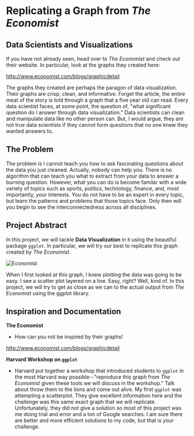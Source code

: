 # Replicating a Graph from _The Economist_

## Data Scientists and Visualizations

If you have not already seen, head over to _The Economist_ and check out their website. In particular, look at the graphs they created here: 

http://www.economist.com/blogs/graphicdetail

The graphs they created are perhaps the paragon of data visualization. Their graphs are crisp, clean, and informative. Forget the article, the entire meat of the story is told through a graph that a five year old can read. Every data scientist faces, at some point, the question of, "what significant question do I answer through data visualization." Data scientists can clean and manipulate data like no other person can. But, I would argue, they are not true data scientists if they cannot form questions that no one knew they wanted answers to. 

## The Problem

The problem is I cannot teach you how to ask fascinating questions about the data you just cleaned. Actually, nobody can help you. There is no algorithm that can teach you what to extract from your data to answer a burning question. However, what you can do is become familar with a wide variety of topics such as sports, politics, technology, finance, and, most importantly, _your_ interests. You do not have to be an expert in every topic, but learn the patterns and problems that those topics face. Only then will you begin to see the interconnectedness across all disciplines. 

## Project Abstract

In this project, we will tackle __Data Visualization__ in `R` using the beautiful package `ggplot`. In particular, we will try our best to replicate this graph created by _The Economist_. 




![Economist](https://cloud.githubusercontent.com/assets/22850980/24850224/0dedd2e8-1d84-11e7-88e6-4137b3f662fb.jpg)





When I first looked at this graph, I knew plotting the data was going to be easy. I see a scatter plot layered on a line. Easy, right? Well, kind of. In this project, we will try to get as close as we can to the actual output from _The Economist_ using the ggplot library. 



## Inspiration and Documentation

__The Economist__
* How can you not be inspired by their graphs! 

http://www.economist.com/blogs/graphicdetail

__Harvard Workshop on `ggplot`__
* Harvard put together a workshop that introduced students to `ggplot` in the most Harvard way possible--"reproduce this graph from _The Economist_ given these tools we will discuss in the workshop." Talk about throw them to the lions and come out alive. My first `ggplot` was attempting a scatterplot. They give excellent information here and the challenge was this same exact graph that we will replicate. Unfortunately, they did not give a solution so most of this project was me doing trial and error and a ton of Google searches. I am sure there are better and more efficient solutions to my code, but that is your challenge.
